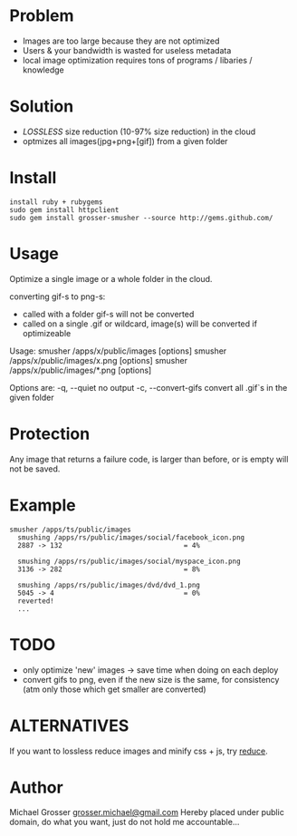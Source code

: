 Problem
=======
 - Images are too large because they are not optimized
 - Users & your bandwidth is wasted for useless metadata
 - local image optimization requires tons of programs / libaries / knowledge

Solution
========
 - *LOSSLESS* size reduction (10-97% size reduction) in the cloud
 - optmizes all images(jpg+png+[gif]) from a given folder

Install
=======
    install ruby + rubygems
    sudo gem install httpclient
    sudo gem install grosser-smusher --source http://gems.github.com/

Usage
=====
Optimize a single image or a whole folder in the cloud.

converting gif-s to png-s:

 - called with a folder gif-s will not be converted
 - called on a single .gif or wildcard, image(s) will be converted if optimizeable

Usage:
    smusher /apps/x/public/images [options]
    smusher /apps/x/public/images/x.png [options]
    smusher /apps/x/public/images/*.png [options]

Options are:
    -q, --quiet                      no output
    -c, --convert-gifs               convert all .gif`s in the given folder


Protection
==========
Any image that returns a failure code, is larger than before,
or is empty will not be saved.

Example
======
    smusher /apps/ts/public/images
      smushing /apps/rs/public/images/social/facebook_icon.png
      2887 -> 132                              = 4%

      smushing /apps/rs/public/images/social/myspace_icon.png
      3136 -> 282                              = 8%

      smushing /apps/rs/public/images/dvd/dvd_1.png
      5045 -> 4                                = 0%
      reverted!
      ...

TODO
====
 - only optimize 'new' images -> save time when doing on each deploy
 - convert gifs to png, even if the new size is the same, for consistency (atm only those which get smaller are converted)

ALTERNATIVES
============
If you want to lossless reduce images and minify css + js, try [reduce](http://github.com/grosser/reduce).

Author
======
Michael Grosser
grosser.michael@gmail.com
Hereby placed under public domain, do what you want, just do not hold me accountable...
